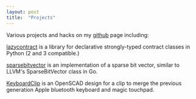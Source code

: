 ```yaml
---
layout: post
title:  "Projects"
---
```


Various projects and hacks on my [github](https://github.com/neilisaac) page including:

[lazycontract](https://github.com/neilisaac/lazycontract) is a library for declarative strongly-typed contract classes in Python (2 and 3 compatible.)

[sparsebitvector](https://github.com/neilisaac/sparsebitvector) is an implementation of a sparse bit vector, similar to LLVM's SparseBitVector class in Go.

[KeyboardClip](https://github.com/neilisaac/KeyboardClip) is an OpenSCAD design for a clip to merge the previous generation Apple bluetooth keyboard and magic touchpad.

